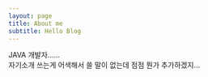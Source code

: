 ```yaml
---
layout: page
title: About me
subtitle: Hello Blog
---
```


JAVA 개발자......  
자기소개 쓰는게 어색해서 쓸 말이 없는데 점점 뭔가 추가하겠지...